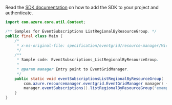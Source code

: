Read the [SDK documentation](https://github.com/Azure/azure-sdk-for-java/blob/azure-resourcemanager-eventgrid_1.1.0-beta.3/sdk/eventgrid/azure-resourcemanager-eventgrid/README.md) on how to add the SDK to your project and authenticate.

```java
import com.azure.core.util.Context;

/** Samples for EventSubscriptions ListRegionalByResourceGroup. */
public final class Main {
    /*
     * x-ms-original-file: specification/eventgrid/resource-manager/Microsoft.EventGrid/stable/2021-12-01/examples/EventSubscriptions_ListRegionalByResourceGroup.json
     */
    /**
     * Sample code: EventSubscriptions_ListRegionalByResourceGroup.
     *
     * @param manager Entry point to EventGridManager.
     */
    public static void eventSubscriptionsListRegionalByResourceGroup(
        com.azure.resourcemanager.eventgrid.EventGridManager manager) {
        manager.eventSubscriptions().listRegionalByResourceGroup("examplerg", "westus2", null, null, Context.NONE);
    }
}
```
